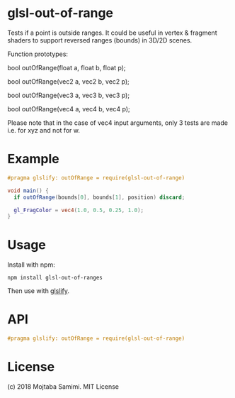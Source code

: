 # glsl-out-of-range
Tests if a point is outside ranges. 
It could be useful in vertex & fragment shaders to support reversed ranges (bounds) in 3D/2D scenes.

Function prototypes:

bool outOfRange(float a, float b, float p);

bool outOfRange(vec2 a, vec2 b, vec2 p);

bool outOfRange(vec3 a, vec3 b, vec3 p);

bool outOfRange(vec4 a, vec4 b, vec4 p);

Please note that in the case of vec4 input arguments, only 3 tests are made i.e. for xyz and not for w.

# Example

```glsl
#pragma glslify: outOfRange = require(glsl-out-of-range)

void main() {
  if outOfRange(bounds[0], bounds[1], position) discard;

  gl_FragColor = vec4(1.0, 0.5, 0.25, 1.0);
}
```

# Usage

Install with npm:

```
npm install glsl-out-of-ranges
```

Then use with [glslify](https://github.com/stackgl/glslify).

# API

```glsl
#pragma glslify: outOfRange = require(glsl-out-of-range)
```

# License
(c) 2018 Mojtaba Samimi. MIT License
